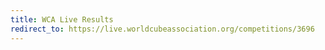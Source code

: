 ```yaml
---
title: WCA Live Results
redirect_to: https://live.worldcubeassociation.org/competitions/3696
---
```


